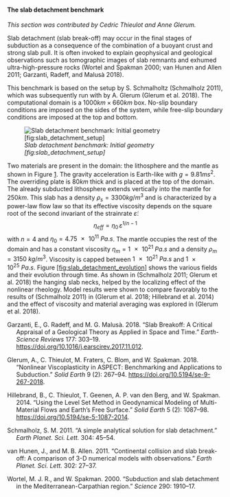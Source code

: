 #### The slab detachment benchmark

*This section was contributed by Cedric Thieulot and Anne Glerum.*

Slab detachment (slab break-off) may occur in the final stages of subduction
as a consequence of the combination of a buoyant crust and strong slab pull.
It is often invoked to explain geophysical and geological observations such as
tomographic images of slab remnants and exhumed ultra-high-pressure rocks
(Wortel and Spakman 2000; van Hunen and Allen 2011; Garzanti, Radeff, and
Malus&agrave; 2018).

This benchmark is based on the setup by S. Schmalholtz (Schmalholz 2011),
which was subsequently run with by A. Glerum (Glerum et al. 2018). The
computational domain is a $1000 \si{km}\times 660 \si{km}$ box. No-slip
boundary conditions are imposed on the sides of the system, while free-slip
boundary conditions are imposed at the top and bottom.

<figure>
<img src="cookbooks/benchmarks/slab_detachment/doc/drawing.png" id="fig:slab_detachment_setup" alt="Slab detachment benchmark: Initial geometry [fig:slab_detachment_setup]" /><figcaption aria-hidden="true"><em>Slab detachment benchmark: Initial geometry <span id="fig:slab_detachment_setup" label="fig:slab_detachment_setup">[fig:slab_detachment_setup]</span></em></figcaption>
</figure>

Two materials are present in the domain: the lithosphere and the mantle as
shown in Figure [1]. The gravity acceleration is Earth-like with
$g=9.81 \si{m}\si{s}^2$. The overriding plate is $80\si{km}$ thick and is
placed at the top of the domain. The already subducted lithosphere extends
vertically into the mantle for $250 \si{km}$. This slab has a density
$\rho_s=3300\si{kg}/\si{m}^3$ and is characterized by a power-law flow law so
that its effective viscosity depends on the square root of the second
invariant of the strainrate $\dot\varepsilon$:
$$\eta_{eff} = \eta_0 \, \dot\varepsilon^{1/n-1}$$ with $n=4$ and
$\eta_0=\SI{4.75e11}{Pa . s}$. The mantle occupies the rest of the domain and
has a constant viscosity $\eta_m=\SI{1e21}{Pa . s}$ and a density
$\rho_m=\SI{3150}{kg/m^3}$. Viscosity is capped between $\SI{1e21}{Pa . s}$
and $\SI{1e25}{Pa . s}$. Figure [\[fig:slab_detachment_evolution\]][2]
shows the various fields and their evolution through time. As shown in
(Schmalholz 2011; Glerum et al. 2018) the hanging slab necks, helped by the
localizing effect of the nonlinear rheology. Model results were shown to
compare favorably to the results of (Schmalholz 2011) in (Glerum et al. 2018;
Hillebrand et al. 2014) and the effect of viscosity and material averaging was
explored in (Glerum et al. 2018).

<div id="refs" class="references csl-bib-body hanging-indent">

<div id="ref-garm18" class="csl-entry">

Garzanti, E., G. Radeff, and M. G. Malus&agrave;. 2018. &ldquo;Slab Breakoff:
A Critical Appraisal of a Geological Theory as Applied in Space and
Time.&rdquo; *Earth-Science Reviews* 177: 303&ndash;19.
<https://doi.org/10.1016/j.earscirev.2017.11.012>.

</div>

<div id="ref-gltf18" class="csl-entry">

Glerum, A., C. Thieulot, M. Fraters, C. Blom, and W. Spakman. 2018.
&ldquo;Nonlinear Viscoplasticity in <span class="smallcaps">ASPECT</span>:
Benchmarking and Applications to Subduction.&rdquo; *Solid Earth* 9 (2):
267&ndash;94. <https://doi.org/10.5194/se-9-267-2018>.

</div>

<div id="ref-hitg14" class="csl-entry">

Hillebrand, B., C. Thieulot, T. Geenen, A. P. van den Berg, and W. Spakman.
2014. &ldquo;Using the Level Set Method in Geodynamical Modeling of
Multi-Material Flows and Earth&rsquo;s Free Surface.&rdquo; *Solid Earth* 5
(2): 1087&ndash;98. <https://doi.org/10.5194/se-5-1087-2014>.

</div>

<div id="ref-schm11" class="csl-entry">

Schmalholz, S. M. 2011. &ldquo;<span class="nocase">A simple analytical
solution for slab detachment</span>.&rdquo;
*Earth Planet. Sci. Lett.* 304: 45&ndash;54.

</div>

<div id="ref-vaal11" class="csl-entry">

van Hunen, J., and M. B. Allen. 2011. &ldquo;<span class="nocase">Continental
collision and slab break-off: A comparison of 3-D numerical models with
observations</span>.&rdquo; *Earth Planet. Sci. Lett.* 302:
27&ndash;37.

</div>

<div id="ref-wosp00" class="csl-entry">

Wortel, M. J. R., and W. Spakman. 2000. &ldquo;<span class="nocase">Subduction
and slab detachment in the Mediterranean-Carpathian region</span>.&rdquo;
*Science* 290: 1910&ndash;17.

</div>

</div>

  [1]: #fig:slab_detachment_setup
  [2]: #fig:slab_detachment_evolution
